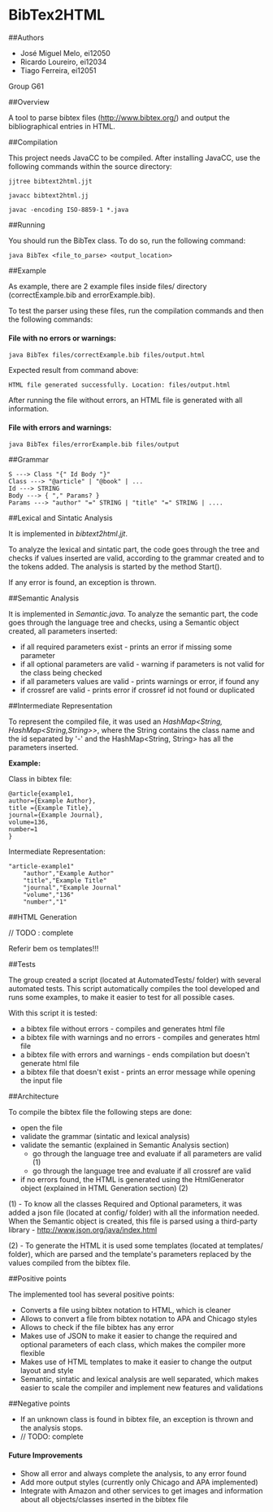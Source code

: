 # BibTex2HTML

##Authors

- José Miguel Melo, ei12050
- Ricardo Loureiro, ei12034
- Tiago Ferreira, ei12051

Group G61


##Overview

A tool to parse bibtex files (http://www.bibtex.org/) and output the bibliographical entries in HTML. 

##Compilation

This project needs JavaCC to be compiled. After installing JavaCC, use the following commands within the source directory:

```
jjtree bibtext2html.jjt

javacc bibtext2html.jj

javac -encoding ISO-8859-1 *.java
```


##Running

You should run the BibTex class. To do so, run the following command:

```
java BibTex <file_to_parse> <output_location>

```


##Example


As example, there are 2 example files inside files/ directory (correctExample.bib and errorExample.bib).

To test the parser using these files, run the compilation commands and then the following commands:

#### File with no errors or warnings:
```
java BibTex files/correctExample.bib files/output.html

```
Expected result from command above:

```
HTML file generated successfully. Location: files/output.html
```

After running the file without errors, an HTML file is generated with all information.


#### File with errors and warnings:
```
java BibTex files/errorExample.bib files/output

```


##Grammar
```
S ---> Class "{" Id Body "}"
Class ---> "@article" | "@book" | ...
Id ---> STRING
Body ---> { "," Params? }
Params ---> "author" "=" STRING | "title" "=" STRING | ....
```

##Lexical and Sintatic Analysis

It is implemented in *bibtext2html.jjt*.

To analyze the lexical and sintatic part, the code goes through the tree and checks if values inserted are valid, according to the grammar created and to the tokens added. The analysis is started by the method Start().

If any error is found, an exception is thrown.

##Semantic Analysis

It is implemented in *Semantic.java*.
To analyze the semantic part, the code goes through the language tree and checks, using a Semantic object created, all parameters inserted:

- if all required parameters exist - prints an error if missing some parameter
- if all optional parameters are valid - warning if parameters is not valid for the class being checked
- if all parameters values are valid - prints warnings or error, if found any
- if crossref are valid - prints error if crossref id not found or duplicated
	
	
##Intermediate Representation

To represent the compiled file, it was used an *HashMap\<String, HashMap\<String,String\>\>*, where the String contains the class name and the id separated by '-' and the HashMap<String, String> has all the parameters inserted.

**Example:**

Class in bibtex file:
```
@article{example1,
author={Example Author},
title ={Example Title},
journal={Example Journal},
volume=136,
number=1
}
```

Intermediate Representation:
```
"article-example1"
	"author","Example Author"
	"title","Example Title"
	"journal","Example Journal"
	"volume","136"
	"number","1"
```


##HTML Generation

// TODO : complete

Referir bem os templates!!!

##Tests

The group created a script (located at AutomatedTests/ folder) with several automated tests. This script automatically compiles the tool developed and runs some examples, to make it easier to test for all possible cases.

With this script it is tested:
- a bibtex file without errors - compiles and generates html file
- a bibtex file with warnings and no errors - compiles and generates html file
- a bibtex file with errors and warnings - ends compilation but doesn't generate html file
- a bibtex file that doesn't exist - prints an error message while opening the input file


##Architecture

To compile the bibtex file the following steps are done:

- open the file
- validate the grammar (sintatic and lexical analysis)
- validate the semantic (explained in Semantic Analysis section)
	- go through the language tree and evaluate if all parameters are valid (1)
	- go through the language tree and evaluate if all crossref are valid
- if no errors found, the HTML is generated using the HtmlGenerator object (explained in HTML Generation section) (2)
	

(1) - To know all the classes Required and Optional parameters, it was added a json file (located at config/ folder) with all the information needed. When the Semantic object is created, this file is parsed using a third-party library - http://www.json.org/java/index.html

(2) - To generate the HTML it is used some templates (located at templates/ folder), which are parsed and the template's parameters replaced by the values compiled from the bibtex file.


##Positive points

The implemented tool has several positive points:

- Converts a file using bibtex notation to HTML, which is cleaner
- Allows to convert a file from bibtex notation to APA and Chicago styles
- Allows to check if the file bibtex has any error
- Makes use of JSON to make it easier to change the required and optional parameters of each class, which makes the compiler more flexible
- Makes use of HTML templates to make it easier to change the output layout and style
- Semantic, sintatic and lexical analysis are well separated, which makes easier to scale the compiler and implement new features and validations


##Negative points
- If an unknown class is found in bibtex file, an exception is thrown and the analysis stops.
- // TODO: complete

#### Future Improvements
- Show all error and always complete the analysis, to any error found
- Add more output styles (currently only Chicago and APA implemented)
- Integrate with Amazon and other services to get images and information about all objects/classes inserted in the bibtex file









